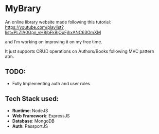 # MyBrary

An online library website made following this tutorial: https://youtube.com/playlist?list=PLZlA0Gpn_vH8jbFkBjOuFjhxANC63OmXM

and I'm working on improving it on my free time.

It just supports CRUD operations on Authors/Books following MVC pattern atm.

## TODO:
* Fully Implementing auth and user roles


## Tech Stack used:
* **Runtime**: NodeJS
* **Web Framework**: ExpressJS
* **Database**: MongoDB
* **Auth**: PassportJS